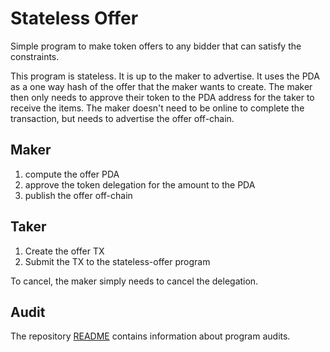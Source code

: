 # Stateless Offer

Simple program to make token offers to any bidder that can satisfy
the constraints.

This program is stateless.  It is up to the maker to advertise.  It
uses the PDA as a one way hash of the offer that the maker wants
to create.  The maker then only needs to approve their token to the
PDA address for the taker to receive the items.  The maker doesn't
need to be online to complete the transaction, but needs to advertise
the offer off-chain.

## Maker
1. compute the offer PDA
2. approve the token delegation for the amount to the PDA
3. publish the offer off-chain

## Taker
1. Create the offer TX
2. Submit the TX to the stateless-offer program

To cancel, the maker simply needs to cancel the delegation.

## Audit

The repository [README](https://github.com/lumos-labs/lumos-program-library#audits)
contains information about program audits.
